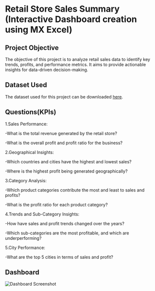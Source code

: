 # Retail Store Sales Summary (Interactive Dashboard creation using MX Excel)
## Project Objective
The objective of this project is to analyze retail sales data to identify key trends, profits, and performance metrics. It aims to provide actionable insights for data-driven decision-making.

## Dataset Used
The dataset used for this project can be downloaded [here](https://github.com/Vedant-Jawalekar/Data-Analysis-Dashboard-For-Retail-Store/blob/main/Datasets.xlsx).

## Questions(KPIs)
1.Sales Performance:

-What is the total revenue generated by the retail store?

-What is the overall profit and profit ratio for the business?

2.Geographical Insights:

-Which countries and cities have the highest and lowest sales?

-Where is the highest profit being generated geographically?

3.Category Analysis:

-Which product categories contribute the most and least to sales and profits?

-What is the profit ratio for each product category?

4.Trends and Sub-Category Insights:

-How have sales and profit trends changed over the years?

-Which sub-categories are the most profitable, and which are underperforming?

5.City Performance:

-What are the top 5 cities in terms of sales and profit?

## Dashboard
![Dashboard Screenshot](https://github.com/username/repository-name/blob/main/dashboard.png)
